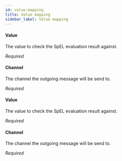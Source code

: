```yaml
---
id: value-mapping
title: Value mapping
sidebar_label: Value mapping
---
```

#### Value
The value to check the SpEL evaluation result against.

<i>Required</i>

#### Channel
The channel the outgoing message will be send to.

<i>Required</i>

#### Value
The value to check the SpEL evaluation result against.

<i>Required</i>

#### Channel
The channel the outgoing message will be send to.

<i>Required</i>

